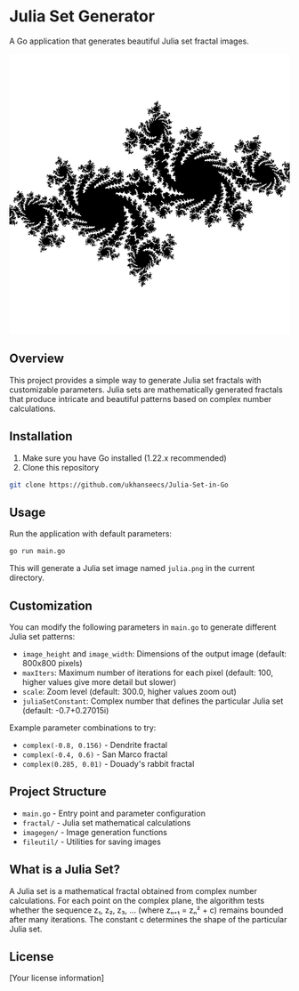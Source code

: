 # Julia Set Generator

A Go application that generates beautiful Julia set fractal images.

![Julia Set Example](julia.png)

## Overview

This project provides a simple way to generate Julia set fractals with customizable parameters. Julia sets are mathematically generated fractals that produce intricate and beautiful patterns based on complex number calculations.

## Installation

1. Make sure you have Go installed (1.22.x recommended)
2. Clone this repository

```bash
git clone https://github.com/ukhanseecs/Julia-Set-in-Go
```

## Usage

Run the application with default parameters:

```bash
go run main.go
```

This will generate a Julia set image named `julia.png` in the current directory.

## Customization

You can modify the following parameters in `main.go` to generate different Julia set patterns:

- `image_height` and `image_width`: Dimensions of the output image (default: 800x800 pixels)
- `maxIters`: Maximum number of iterations for each pixel (default: 100, higher values give more detail but slower)
- `scale`: Zoom level (default: 300.0, higher values zoom out)
- `juliaSetConstant`: Complex number that defines the particular Julia set (default: -0.7+0.27015i)

Example parameter combinations to try:

- `complex(-0.8, 0.156)` - Dendrite fractal
- `complex(-0.4, 0.6)` - San Marco fractal
- `complex(0.285, 0.01)` - Douady's rabbit fractal

## Project Structure

- `main.go` - Entry point and parameter configuration
- `fractal/` - Julia set mathematical calculations
- `imagegen/` - Image generation functions
- `fileutil/` - Utilities for saving images

## What is a Julia Set?

A Julia set is a mathematical fractal obtained from complex number calculations. For each point on the complex plane, the algorithm tests whether the sequence z₁, z₂, z₃, ... (where zₙ₊₁ = zₙ² + c) remains bounded after many iterations. The constant c determines the shape of the particular Julia set.

## License

[Your license information]
